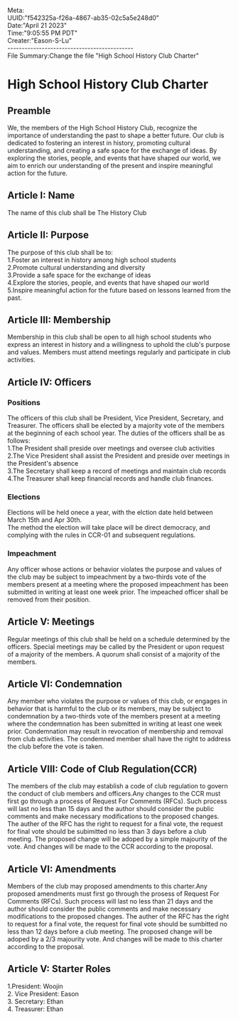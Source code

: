 Meta:<br>
UUID:"f542325a-f26a-4867-ab35-02c5a5e248d0"<br>
Date:"April 21 2023"<br>
Time:"9:05:55 PM PDT"<br>
Creater:"Eason-S-Lu"<br>
--------------------------------------------<br>
File Summary:Change the file "High School History Club Charter"<br>

<h1>High School History Club Charter</h1>
<h2>Preamble</h2>
We, the members of the High School History Club, recognize the importance of understanding the past to shape a better future. Our club is dedicated to fostering an interest in history, promoting cultural understanding, and creating a safe space for the exchange of ideas. By exploring the stories, people, and events that have shaped our world, we aim to enrich our understanding of the present and inspire meaningful action for the future.<p>

<h2>Article I: Name</h2>
The name of this club shall be The History Club<p>

<h2>Article II: Purpose</h2>
The purpose of this club shall be to:<br>
1.Foster an interest in history among high school students<br>
2.Promote cultural understanding and diversity<br>
3.Provide a safe space for the exchange of ideas<br>
4.Explore the stories, people, and events that have shaped our world<br>
5.Inspire meaningful action for the future based on lessons learned from the past.<p>

<h2>Article III: Membership</h2>
Membership in this club shall be open to all high school students who express an interest in history and a willingness to uphold the club's purpose and values. Members must attend meetings regularly and participate in club activities.<p>

<h2>Article IV: Officers</h2>
<h3>Positions</h3>
The officers of this club shall be President, Vice President, Secretary, and Treasurer. The officers shall be elected by a majority vote of the members at the beginning of each school year. The duties of the officers shall be as follows:<br>
1.The President shall preside over meetings and oversee club activities<br>
2.The Vice President shall assist the President and preside over meetings in the President's absence<br>
3.The Secretary shall keep a record of meetings and maintain club records<br>
4.The Treasurer shall keep financial records and handle club finances.<br>
<h3>Elections</h3>
Elections will be held onece a year, with the elction date held between March 15th and Apr 30th.<br>
The method the election will take place will be direct democracy, and complying with the rules in CCR-01 and subsequent regulations.<br>
<h3>Impeachment</h3>
Any officer whose actions or behavior violates the purpose and values of the club may be subject to impeachment by a two-thirds vote of the members present at a meeting where the proposed impeachment has been submitted in writing at least one week prior. The impeached officer shall be removed from their position.

<h2>Article V: Meetings</h2>
Regular meetings of this club shall be held on a schedule determined by the officers. Special meetings may be called by the President or upon request of a majority of the members. A quorum shall consist of a majority of the members.<p>

<h2>Article VI: Condemnation</h2>
Any member who violates the purpose or values of this club, or engages in behavior that is harmful to the club or its members, may be subject to condemnation by a two-thirds vote of the members present at a meeting where the condemnation has been submitted in writing at least one week prior. Condemnation may result in revocation of membership and removal from club activities. The condemned member shall have the right to address the club before the vote is taken.<p>

<h2>Article VIII: Code of Club Regulation(CCR)</h2>
The members of the club may establish a code of club regulation to govern the conduct of club members and officers.Any changes to the CCR must first go through a process of Request For Comments (RFCs). Such process will last no less than 15 days and the author should consider the public comments and make necessary modifications to the proposed changes. The auther of the RFC has the right to request for a final vote, the request for final vote should be subimitted no less than 3 days before a club meeting. The proposed change will be adoped by a simple majourity of the vote. And changes will be made to the CCR according to the proposal.<p>

<h2>Article VI: Amendments</h2>
Members of the club may proposed amendments to this charter.Any proposed amendments must first go through the prosess of Request For Comments (RFCs). Such process will last no less than 21 days and the author should consider the public comments and make necessary modifications to the proposed changes. The auther of the RFC has the right to request for a final vote, the request for final vote should be sumbitted no less than 12 days before a club meeting. The proposed change will be adoped by a 2/3 majourity vote. And changes will be made to this charter according to the proposal.<p>
  
<h2>Article V: Starter Roles</h2>
1.President: Woojin<br>
2. Vice President: Eason<br>
3. Secretary: Ethan<br>
4. Treasurer: Ethan<br>
<p>
